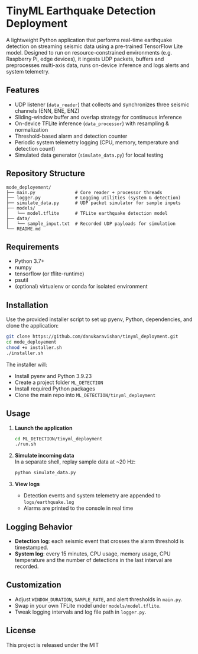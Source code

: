 # TinyML Earthquake Detection Deployment

A lightweight Python application that performs real-time earthquake detection on streaming seismic data using a pre-trained TensorFlow Lite model. Designed to run on resource-constrained environments (e.g. Raspberry Pi, edge devices), it ingests UDP packets, buffers and preprocesses multi-axis data, runs on-device inference and logs alerts and system telemetry.

## Features

- UDP listener (`data_reader`) that collects and synchronizes three seismic channels (ENN, ENE, ENZ)
- Sliding-window buffer and overlap strategy for continuous inference
- On-device TFLite inference (`data_processor`) with resampling & normalization
- Threshold-based alarm and detection counter
- Periodic system telemetry logging (CPU, memory, temperature and detection count)
- Simulated data generator (`simulate_data.py`) for local testing

## Repository Structure

```
mode_deployement/
├── main.py               # Core reader + processor threads
├── logger.py             # Logging utilities (system & detection)
├── simulate_data.py      # UDP packet simulator for sample inputs
├── models/
│   └── model.tflite      # TFLite earthquake detection model
├── data/
│   └── sample_input.txt  # Recorded UDP payloads for simulation
└── README.md
```

## Requirements

- Python 3.7+
- numpy
- tensorflow (or tflite-runtime)
- psutil
- (optional) virtualenv or conda for isolated environment

## Installation

Use the provided installer script to set up pyenv, Python, dependencies, and clone the application:

```bash
git clone https://github.com/danukaravishan/tinyml_deployment.git
cd mode_deployement
chmod +x installer.sh
./installer.sh
```

The installer will:
- Install pyenv and Python 3.9.23  
- Create a project folder `ML_DETECTION`  
- Install required Python packages  
- Clone the main repo into `ML_DETECTION/tinyml_deployment`  

## Usage

1. **Launch the application**  
   ```bash
   cd ML_DETECTION/tinyml_deployment
   ./run.sh
   ```

2. **Simulate incoming data**  
   In a separate shell, replay sample data at ~20 Hz:  
   ```bash
   python simulate_data.py
   ```

3. **View logs**  
   - Detection events and system telemetry are appended to `logs/earthquake.log`  
   - Alarms are printed to the console in real time

## Logging Behavior

- **Detection log**: each seismic event that crosses the alarm threshold is timestamped.  
- **System log**: every 15 minutes, CPU usage, memory usage, CPU temperature and the number of detections in the last interval are recorded.

## Customization

- Adjust `WINDOW_DURATION`, `SAMPLE_RATE`, and alert thresholds in `main.py`.  
- Swap in your own TFLite model under `models/model.tflite`.  
- Tweak logging intervals and log file path in `logger.py`.

## License

This project is released under the MIT